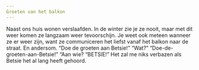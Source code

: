 ```yaml
---
Groeten van het balkon
---
```

Naast ons huis wonen verslaafden. In de winter zie je ze nooit, maar met dit weer komen ze langzaam weer tevoorschijn. Je weet ook meteen wanneer ze er weer zijn, want ze communiceren het liefst vanaf het balkon naar de straat. En andersom. “Doe de groeten aan Betsie!” “Wat?” “Doe-de-groeten-aan-Betsie!” “Aan wie? “BETSIE!” Het zal me niks verbazen als Betsie het al lang heeft gehoord.
